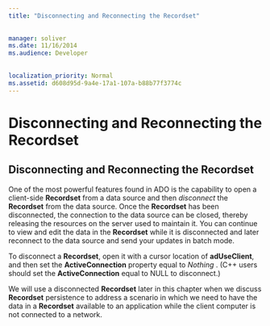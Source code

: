 ```yaml
---
title: "Disconnecting and Reconnecting the Recordset"
  
  
manager: soliver
ms.date: 11/16/2014
ms.audience: Developer
 
  
localization_priority: Normal
ms.assetid: d608d95d-9a4e-17a1-107a-b88b77f3774c
---
```


# Disconnecting and Reconnecting the Recordset

## Disconnecting and Reconnecting the Recordset

One of the most powerful features found in ADO is the capability to open a client-side **Recordset** from a data source and then  *disconnect*  the **Recordset** from the data source. Once the **Recordset** has been disconnected, the connection to the data source can be closed, thereby releasing the resources on the server used to maintain it. You can continue to view and edit the data in the **Recordset** while it is disconnected and later reconnect to the data source and send your updates in batch mode. 
  
To disconnect a **Recordset**, open it with a cursor location of **adUseClient**, and then set the **ActiveConnection** property equal to  *Nothing*  . (C++ users should set the **ActiveConnection** equal to NULL to disconnect.) 
  
We will use a disconnected **Recordset** later in this chapter when we discuss **Recordset** persistence to address a scenario in which we need to have the data in a **Recordset** available to an application while the client computer is not connected to a network. 
  

